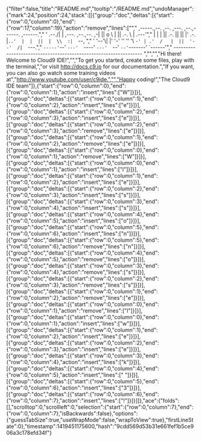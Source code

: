 {"filter":false,"title":"README.md","tooltip":"/README.md","undoManager":{"mark":24,"position":24,"stack":[[{"group":"doc","deltas":[{"start":{"row":0,"column":0},"end":{"row":17,"column":19},"action":"remove","lines":["","     ,-----.,--.                  ,--. ,---.   ,--.,------.  ,------.","    '  .--./|  | ,---. ,--.,--. ,-|  || o   \\  |  ||  .-.  \\ |  .---'","    |  |    |  || .-. ||  ||  |' .-. |`..'  |  |  ||  |  \\  :|  `--, ","    '  '--'\\|  |' '-' ''  ''  '\\ `-' | .'  /   |  ||  '--'  /|  `---.","     `-----'`--' `---'  `----'  `---'  `--'    `--'`-------' `------'","    ----------------------------------------------------------------- ","","","Hi there! Welcome to Cloud9 IDE!","","To get you started, create some files, play with the terminal,","or visit http://docs.c9.io for our documentation.","If you want, you can also go watch some training videos at","http://www.youtube.com/user/c9ide.","","Happy coding!","The Cloud9 IDE team"]},{"start":{"row":0,"column":0},"end":{"row":0,"column":1},"action":"insert","lines":["W"]}]}],[{"group":"doc","deltas":[{"start":{"row":0,"column":1},"end":{"row":0,"column":2},"action":"insert","lines":["e"]}]}],[{"group":"doc","deltas":[{"start":{"row":0,"column":2},"end":{"row":0,"column":3},"action":"insert","lines":["e"]}]}],[{"group":"doc","deltas":[{"start":{"row":0,"column":2},"end":{"row":0,"column":3},"action":"remove","lines":["e"]}]}],[{"group":"doc","deltas":[{"start":{"row":0,"column":1},"end":{"row":0,"column":2},"action":"remove","lines":["e"]}]}],[{"group":"doc","deltas":[{"start":{"row":0,"column":0},"end":{"row":0,"column":1},"action":"remove","lines":["W"]}]}],[{"group":"doc","deltas":[{"start":{"row":0,"column":0},"end":{"row":0,"column":1},"action":"insert","lines":["l"]}]}],[{"group":"doc","deltas":[{"start":{"row":0,"column":1},"end":{"row":0,"column":2},"action":"insert","lines":["e"]}]}],[{"group":"doc","deltas":[{"start":{"row":0,"column":2},"end":{"row":0,"column":3},"action":"insert","lines":["s"]}]}],[{"group":"doc","deltas":[{"start":{"row":0,"column":3},"end":{"row":0,"column":4},"action":"insert","lines":["s"]}]}],[{"group":"doc","deltas":[{"start":{"row":0,"column":4},"end":{"row":0,"column":5},"action":"insert","lines":["o"]}]}],[{"group":"doc","deltas":[{"start":{"row":0,"column":5},"end":{"row":0,"column":6},"action":"insert","lines":["n"]}]}],[{"group":"doc","deltas":[{"start":{"row":0,"column":5},"end":{"row":0,"column":6},"action":"remove","lines":["n"]}]}],[{"group":"doc","deltas":[{"start":{"row":0,"column":4},"end":{"row":0,"column":5},"action":"remove","lines":["o"]}]}],[{"group":"doc","deltas":[{"start":{"row":0,"column":3},"end":{"row":0,"column":4},"action":"remove","lines":["s"]}]}],[{"group":"doc","deltas":[{"start":{"row":0,"column":2},"end":{"row":0,"column":3},"action":"remove","lines":["s"]}]}],[{"group":"doc","deltas":[{"start":{"row":0,"column":1},"end":{"row":0,"column":2},"action":"remove","lines":["e"]}]}],[{"group":"doc","deltas":[{"start":{"row":0,"column":0},"end":{"row":0,"column":1},"action":"remove","lines":["l"]}]}],[{"group":"doc","deltas":[{"start":{"row":0,"column":0},"end":{"row":0,"column":1},"action":"insert","lines":["w"]}]}],[{"group":"doc","deltas":[{"start":{"row":0,"column":1},"end":{"row":0,"column":2},"action":"insert","lines":["e"]}]}],[{"group":"doc","deltas":[{"start":{"row":0,"column":2},"end":{"row":0,"column":3},"action":"insert","lines":["e"]}]}],[{"group":"doc","deltas":[{"start":{"row":0,"column":3},"end":{"row":0,"column":4},"action":"insert","lines":["k"]}]}],[{"group":"doc","deltas":[{"start":{"row":0,"column":4},"end":{"row":0,"column":5},"action":"insert","lines":[" "]}]}],[{"group":"doc","deltas":[{"start":{"row":0,"column":5},"end":{"row":0,"column":6},"action":"insert","lines":["3"]}]}],[{"group":"doc","deltas":[{"start":{"row":0,"column":6},"end":{"row":0,"column":7},"action":"insert","lines":["!"]}]}]]},"ace":{"folds":[],"scrolltop":0,"scrollleft":0,"selection":{"start":{"row":0,"column":7},"end":{"row":0,"column":7},"isBackwards":false},"options":{"guessTabSize":true,"useWrapMode":false,"wrapToView":true},"firstLineState":0},"timestamp":1419451175600,"hash":"9cdd569d53b31e661fef1b5ce906a3c178efd34f"}
